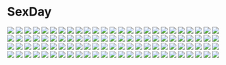 # SexDay
![](https://konachan.com/jpeg/b99471d7a9989936ce895aea6e69fa1e/Konachan.com%20-%20245606%202girls%20animal%20aqua_eyes%20blue_hair%20blush%20breasts%20green_eyes%20green_hair%20hat%20long_hair%20miko%20piyobomu%20short_hair%20snake%20touhou%20twintails%20waifu2x%20wink.jpg)
![](https://konachan.com/jpeg/8dac6df8c35a44210d1b62648413e5e3/Konachan.com%20-%20152012%20blonde_hair%20nami%20one_piece%20tattoo.jpg)
![](https://konachan.com/jpeg/088226a0efd0cdabb8e251189558c977/Konachan.com%20-%20279172%20blue_eyes%20breasts%20dark_skin%20long_hair%20mikoyan%20nipples%20no_bra%20original%20pink%20pointed_ears%20tentacles%20topless%20white_hair.jpg)
![](https://konachan.com/image/c7c837a8da8dcb0fa6b7234d926b9599/Konachan.com%20-%2071688%20bicolored_eyes%20black_hair%20mayumi_thyme%20shuffle%20swimsuit.jpg)
![](https://konachan.com/image/50b22f9eabe39e6acbf190888aae602c/Konachan.com%20-%2042323%20katzeh%20saigyouji_yuyuko%20touhou.jpg)
![](https://konachan.com/jpeg/d74714a8524e56ba8d597630767d13ec/Konachan.com%20-%2068770%20animal%20blush%20cat%20dress%20hat%20long_hair%20nanao_naru%20scan.jpg)
![](https://konachan.com/jpeg/67f8202c669ed0bb18bbdad8d272165d/Konachan.com%20-%20174368%20asasaka_tokiya%20barefoot%20blush%20breasts%20censored%20game_cg%20hug%20hulotte%20ikegami_akane%20male%20nipples%20pink_hair%20purple_eyes%20sex%20swimsuit%20water%20wet%20yonaga_aoba.jpg)
![](https://konachan.com/jpeg/b3cc95cd088d4de7b7f287afc82f31cd/Konachan.com%20-%20116806%20ayase_sayuki%20cube%20game_cg%20kantoku%20male%20nagamine_tomoki%20navel%20your_diary.jpg)
![](https://konachan.com/jpeg/8abfd988d5d4383f2bae18c15612895f/Konachan.com%20-%20123271%20artoria_pendragon_%28all%29%20christmas%20fate_%28series%29%20fate_stay_night%20fate_zero%20gray_hair%20irisviel_von_einzbern%20kazemax%20nude%20red_eyes%20saber.jpg)
![](https://konachan.com/jpeg/b9d80acf8bd4ec1833619c545b5c259a/Konachan.com%20-%20301052%20aliasing%20animal_ears%20blush%20book%20boots%20bow%20gloves%20loli%20long_hair%20muku-coffee%20pantyhose%20purple_eyes%20purple_hair%20skirt%20staff%20twintails%20wink.jpg)
![](https://konachan.com/jpeg/2b63355ae21f0ab77edd2c8e266a6770/Konachan.com%20-%20145693%20animal_ears%20ayase_hazuki%20black_hair%20breasts%20bunny%20bunny_ears%20bunnygirl%20candysoft%20cleavage%20kamidere%20ooguro_miho%20pantyhose%20tail%20zoom_layer.jpg)
![](https://konachan.com/image/dc56fb79bf49b76bbdafb1bb8defa9b9/Konachan.com%20-%2037845%20fortune_arterial%20kuze_kiriha%20panties%20purple_eyes%20thighhighs%20underwear.jpg)
![](https://konachan.com/image/6d1e29c7c204ec220b77a5e4a8889bf9/Konachan.com%20-%20252652%20bow%20eretto%20flowers%20headdress%20long_hair%20necklace%20ribbons%20scan%20wedding_attire.jpg)
![](https://konachan.com/jpeg/4ca6cc3120c5ac60ad0c1dd3733b47cc/Konachan.com%20-%20205290%20blue_eyes%20bow%20camera%20charlotte%20gray_hair%20haribote_%28tarao%29%20kneehighs%20long_hair%20night%20ponytail%20school_uniform%20skirt%20sky%20stars%20sunset%20tomori_nao.jpg)
![](https://konachan.com/image/3acfe5893174795581885f7c20c43325/Konachan.com%20-%2032863%20breasts%20clannad%20cleavage%20sakagami_tomoyo.jpg)
![](https://konachan.com/image/63fd3d3564dcf5411231e5f8bbeb8cd6/Konachan.com%20-%2049727%20christmas%20clannad%20furukawa_akio%20furukawa_nagisa%20furukawa_sanae%20moonknives%20santa_costume%20thighhighs.jpg)
![](https://konachan.com/image/9024f91c0af6ff69073e372378282faa/Konachan.com%20-%20191730%20blonde_hair%20hen_koi_ooyoso_kuro_rekishi%20jpeg_artifacts%20kataoka_minako%20long_hair%20mitsumomo_mamu%20red_eyes%20school_uniform.jpg)
![](https://konachan.com/image/5d8a5f9c7c01faaf0d1fd426460434bc/Konachan.com%20-%20108971%20clouds%20flowers%20grass%20scenic%20sky.jpg)
![](https://konachan.com/image/1b8778fc321f3a1adb7897c21516325f/Konachan.com%20-%20183491%20hat%20loli%20ogipote%20original%20skirt%20thighhighs%20twintails%20white_hair%20yellow_eyes.jpg)
![](https://konachan.com/image/717785737bc963a6ec76b1cc2969004a/Konachan.com%20-%20241627%20bath%20bathtub%20blush%20breasts%20brown_eyes%20brown_hair%20chizurusou_%28tiduru_39%29%20long_hair%20nude%20original%20shower%20water%20wet.jpg)
![](https://konachan.com/image/6447fff32a99c3cebc3b4ec281d7cbd5/Konachan.com%20-%20205553%20anal%20blonde_hair%20blush%20bosshi%20breasts%20fingering%20masturbation%20nipples%20original%20pointed_ears%20pussy%20spread_legs%20tagme%20thighhighs%20uncensored.jpg)
![](https://konachan.com/image/a082f409d2da81ab3507fd57fe106c3f/Konachan.com%20-%20224391%20beach%20brown_hair%20building%20clouds%20dress%20flowers%20hat%20long_hair%20original%20scenic%20sho_%28shoichi-kokubun%29%20sky%20summer_dress%20sunflower%20water.jpg)
![](https://konachan.com/image/a133f34497a45231270bb9f2af91dd7b/Konachan.com%20-%2081730%20blonde_hair%20hug%20kagamine_len%20kagamine_rin%20male%20vocaloid.jpg)
![](https://konachan.com/image/c444c39a185fded8e0b972ff99d21517/Konachan.com%20-%2049674%20aria.jpg)
![](https://konachan.com/jpeg/6bfd28784b748ec50d561248c1bb42a7/Konachan.com%20-%2068559%20umineko_no_naku_koro_ni%20ushiromiya_eva%20ushiromiya_kyrie%20ushiromiya_natsuhi%20ushiromiya_rosa.jpg)
![](https://konachan.com/jpeg/1eaf1e9754db7d8345c6fa6805497a46/Konachan.com%20-%20134894%20alictia_bright%20game_cg%20hyouka_no_mau_sora_ni%20rosebleu%20shiori_mitsuike%20tagme_%28artist%29.jpg)
![](https://konachan.com/image/023e1db5dceb2694f3bce5f319692d85/Konachan.com%20-%20172291%20cherry_blossoms%20flowers%20jpeg_artifacts%20long_hair%20ooku_no_sakura%20panties%20petals%20pink_hair%20sakura_hanatsumi%20sword%20underwear%20weapon.jpg)
![](https://konachan.com/jpeg/af2653446cd7ad361f3af175aaaa7f42/Konachan.com%20-%20268959%20asamura_hiori%20ass%20bikini%20blonde_hair%20blue_eyes%20breasts%20cleavage%20fate_grand_order%20fate_%28series%29%20jeanne_d%27arc_%28fate%29%20long_hair%20ponytail%20swimsuit.jpg)
![](https://konachan.com/image/ca7dbaf057268cdae48607474e450db3/Konachan.com%20-%20133815%20akiyama_mio%20k-on%21%20kotobuki_tsumugi%20tainaka_ritsu%20utsumi_hiroko.jpg)
![](https://konachan.com/jpeg/67a981c25d2b41df0109f032794046c3/Konachan.com%20-%20278467%206u_%28eternal_land%29%20anthropomorphism%20azur_lane%20blush%20breasts%20long_hair%20navel%20nipples%20see_through%20takao_%28azur_lane%29%20third-party_edit%20white%20yellow_eyes.jpg)
![](https://konachan.com/jpeg/8bb0d51b3b13b2382d076fcaf69cfa41/Konachan.com%20-%2088724%20blush%20breasts%20brown_hair%20cameltoe%20game_cg%20kiss_x_demon_lord_x_darjeeling%20marmalade%20mikeou%20nanase_yuuna%20nipples%20panties%20underwear.jpg)
![](https://konachan.com/image/4c4d932c1ef4ba306d327ff8e0d1d369/Konachan.com%20-%2063558%20favorite%20game_cg%20hoshizora_no_memoria%20tagme.jpg)
![](https://konachan.com/image/1551ba3ac09e4c4904ad01cccd50fcb4/Konachan.com%20-%20268694%20azur_lane%20blonde_hair%20blush%20building%20chinese_dress%20elbow_gloves%20festival%20fireworks%20flowers%20gloves%20green_eyes%20logo%20long_hair%20maya_g%20night%20sky%20wristwear.jpg)
![](https://konachan.com/image/bc4a0b45639f523045b262683c4c696e/Konachan.com%20-%2097330%20cofepig%20dress%20green_eyes%20green_hair%20kagiyama_hina%20touhou%20water.jpg)
![](https://konachan.com/jpeg/08ea347ddc10ffb1c3c11ec70a9127c6/Konachan.com%20-%2054515%20bakemonogatari%20monogatari_%28series%29%20senjougahara_hitagi.jpg)
![](https://konachan.com/image/f5b59e91026a0d9c4ec12c5095dbddf4/Konachan.com%20-%20158729%20sword_art_online%20yuuki_asuna.jpg)
![](https://konachan.com/jpeg/92b1483f24e87b622e2210c569b3e3de/Konachan.com%20-%20255724%20close%20fukai_ryousuke%20original%20skirt.jpg)
![](https://konachan.com/jpeg/9f0d405e19e3cc93097c4d3c730e00b9/Konachan.com%20-%20270624%20anthropomorphism%20g11_%28girls_frontline%29%20girls_frontline%20group%20gun%20hk416_%28girls_frontline%29%20isaka_wasabi%20loli%20ump-9_%28girls_frontline%29%20weapon.jpg)
![](https://konachan.com/image/d7c94b922107fc94d0f929a906384004/Konachan.com%20-%20151693%20clouds%20fo%7Edo%20landscape%20original%20scenic%20sky.jpg)
![](https://konachan.com/jpeg/fc34397d0bede1e1935bd8e2aea966a5/Konachan.com%20-%20270507%20aqua_eyes%20black_hair%20book%20breasts%20brown_eyes%20cake%20cleavage%20dress%20drink%20flowers%20food%20glasses%20headband%20long_hair%20petals%20phone%20short_hair%20swordsouls.jpg)
![](https://konachan.com/jpeg/2cae11e054d4dee2b6adb789f8f05635/Konachan.com%20-%20163827%20asahina_shin%20breasts%20cleavage%20dengeki_hime%20karumaruka_circle%20saga_planets%20scan%20toranosuke.jpg)
![](https://konachan.com/image/1dda1df4664d7eaff32e8a10ed5ce030/Konachan.com%20-%2067604%20kaito%20male%20meiko%20vocaloid.jpg)
![](https://konachan.com/image/44c8ecc60a73904fe51c4da4964a5eb6/Konachan.com%20-%2089323%20hatsune_miku%20vocaloid.jpg)
![](https://konachan.com/image/8e96576d3dfa9becda1d8e9fe091d92d/Konachan.com%20-%2010034%20christmas%20green%20hat%20hikikomori_gnomes%20nakahara_misaki%20nhk_ni_youkoso%20santa_costume%20santa_hat%20satou_tatsuhiro%20yamazaki_kaoru.jpg)
![](https://konachan.com/image/03c5b382b25e48a13fbe7b52662c2c42/Konachan.com%20-%20171805%20aqua_eyes%20aqua_hair%20book%20braids%20hatsune_miku%20long_hair%20skirt%20thighhighs%20tie%20tsujiori%20vocaloid.jpg)
![](https://konachan.com/image/f0323e4549eb0546676e535168a483f0/Konachan.com%20-%20135029%20hatsune_miku%20pink_eyes%20rikkukku%20tell_your_world_%28vocaloid%29%20thighhighs%20vocaloid.jpg)
![](https://konachan.com/image/5399f8e1664231338a921b4715e0c675/Konachan.com%20-%2082095%20male%20namikaze_minato%20naruto%20uchiha_fugaku%20uchiha_itachi%20uchiha_mikoto%20uchiha_sasuke%20uzumaki_kushina%20uzumaki_naruto.jpg)
![](https://konachan.com/image/1b261074b3c79392fced97526b2fea10/Konachan.com%20-%20176589%20apple%20building%20cmy%20dress%20elly%20food%20fruit%20hat%20kazami_yuuka%20scythe%20touhou%20weapon.jpg)
![](https://konachan.com/jpeg/814e383fea636fdc7b7f224d1ad5aa0c/Konachan.com%20-%20302597%20ass%20cunnilingus%20game_cg%20handjob%20otogi_frontier%20pussy%20tagme_%28artist%29%20tagme_%28character%29%20uncensored.jpg)
![](https://konachan.com/jpeg/af44bb932e94a074d683ca9858ebfcef/Konachan.com%20-%20202364%20barefoot%20bed%20blush%20breasts%20brown_eyes%20censored%20cum%20etonato%20gray_hair%20headband%20naked_shirt%20nipples%20no_bra%20open_shirt%20penis%20ponytail%20pubic_hair%20sex.jpg)
![](https://konachan.com/image/c6b1e38ae78f2f7256d4c50ff4ab8a61/Konachan.com%20-%20282514%20bra%20cameltoe%20doyouwantto%20long_hair%20monochrome%20original%20panties%20ponytail%20school_uniform%20see_through%20skirt%20spread_legs%20underwear.jpg)
![](https://konachan.com/jpeg/64dcaff4448d752bbdfea53b032437e6/Konachan.com%20-%20292014%20angel%20brown_hair%20dress%20gloves%20gray_eyes%20halo%20naomasap%20original%20short_hair%20sketch%20thighhighs%20wings.jpg)
![](https://konachan.com/image/32a149cc64ecf03914d9005a72fb029b/Konachan.com%20-%2082918%20blonde_hair%20blue_eyes%20building%20city%20clouds%20food%20hat%20tagme.jpg)
![](https://konachan.com/image/50f1731eead9fdf67dd3e26f54064be2/Konachan.com%20-%2042869%20blush%20breasts%20brown_hair%20cleavage%20green_eyes%20initial-g%20kimi_ga_nozomu_eien%20ribbons%20short_hair%20suzumiya_haruka%20towel%20wet.jpg)
![](https://konachan.com/image/a2f81324ccfc5ad0a88669c5a76db59a/Konachan.com%20-%2011939%20imouto_ni%21_sukumizu_kisetara_nugasanai%21%20swimsuit.jpg)
![](https://konachan.com/jpeg/d281dff55ce1b6226fdb5a345e4e2587/Konachan.com%20-%20187384%20aimai_renai%20ass%20black_hair%20breasts%20censored%20game_cg%20long_hair%20nude%20penis%20purple_eyes%20pussy%20saeki_emi%20satofuji_masato%20sex.jpg)
![](https://konachan.com/image/ab28c8ff7adb8a099b200243d9225fb0/Konachan.com%20-%20109489%20cigarette%20gayprince%20green_hair%20kazami_yuuka%20red_eyes%20smoking%20tie%20touhou.jpg)
![](https://konachan.com/image/ae51d1054bc207083f6b42b52f875747/Konachan.com%20-%2029924%20clannad%20ibuki_fuuko.jpg)
![](https://konachan.com/image/5511d5c779eae183dce22fbb15177845/Konachan.com%20-%20253898%20brown_hair%20japanese_clothes%20kimono%20long_hair%20nguyen_uy_vu%20original%20red_eyes%20torii%20tree%20umbrella.jpg)
![](https://konachan.com/jpeg/4f9c5d568d8ca7cae49acb086d50ffa5/Konachan.com%20-%2086320%20blush%20brown_eyes%20dress%20flowers%20koflif%20misaka_mikoto%20orange_hair%20ribbons%20short_hair%20thighhighs%20to_aru_majutsu_no_index.jpg)
![](https://konachan.com/image/c6f4fca6d9b60fa54b17a7303cae03a8/Konachan.com%20-%2029182%20littlewitch%20oyari_ashito.jpg)
![](https://konachan.com/image/084b5dd754ec111126adb46bab161652/Konachan.com%20-%20125199%20baka_to_test_to_shoukanjuu%20gym_uniform%20kinoshita_hideyoshi%20male%20original%20trap%20yuki18r.jpg)
![](https://konachan.com/image/5e2063808839eeb97454d9216c34a8e2/Konachan.com%20-%2013621%20galaxy_angel%20milfeulle_sakuraba.jpg)
![](https://konachan.com/jpeg/d9b4c6569518b024e94e7b7818767e2b/Konachan.com%20-%20270142%20bikini%20breasts%20cyan%20dark_skin%20genda_cactus%20gray_hair%20katagiri_mai%20navel%20pussy%20short_hair%20signed%20swimsuit%20uncensored%20wristwear%20yellow_eyes.jpg)
![](https://konachan.com/image/ef19764d970cd174908a562114076b09/Konachan.com%20-%20209823%20animal_ears%20bakemonogatari%20crying%20hanekawa_tsubasa%20monogatari_%28series%29%20short_hair%20tail%20tears%20white_hair%20yuu_%28plasm%29.jpg)
![](https://konachan.com/image/8a5f7b39ad07a1430372814ee81dbf22/Konachan.com%20-%20287347%202girls%20aqua_eyes%20aqua_hair%20boots%20breasts%20cleavage%20gray_hair%20haiyi%20hat%20long_hair%20reflection%20stars%20thighhighs%20vocaloid%20water%20wristwear%20xingchen.jpg)
![](https://konachan.com/image/f26228d6b3889559739292c370dfd161/Konachan.com%20-%20199414%20animal_ears%20bell%20flowers%20foxgirl%20long_hair%20obiwan%20original%20petals%20pink_eyes%20pink_hair%20ribbons%20umbrella%20watermark%20xin_%28moehime%29.jpg)
![](https://konachan.com/jpeg/fd12f8e05905bdae1fc65bb23a4c0cd8/Konachan.com%20-%20210981%205_nenme_no_houkago%20black_hair%20blush%20flowers%20kantoku%20long_hair%20nagisa_%28kantoku%29%20original%20scan%20yellow_eyes.jpg)
![](https://konachan.com/image/29532fdddf00a70f20aab4bbbe52fe2e/Konachan.com%20-%2044272%20aria%20blue%20mizunashi_akari%20silhouette.jpg)
![](https://konachan.com/image/7060a2cbd9e32d39ec1505d9d883d823/Konachan.com%20-%2010284%20kanon%20komatsu_eiji%20nishimata_aoi%20tsukimiya_ayu.jpg)
![](https://konachan.com/image/8bb1c2d8c679fe860f0bddb3eff9f484/Konachan.com%20-%20194225%20apron%20braids%20brown_eyes%20brown_hair%20drink%20flowers%20kikivi%20long_hair%20original.jpg)
![](https://konachan.com/image/b76ce7a32669d83d387713796425d3c7/Konachan.com%20-%2048701%20akiyama_mio%20hirasawa_yui%20k-on%21%20kotobuki_tsumugi%20tainaka_ritsu.jpg)
![](https://konachan.com/image/03eb59625c9b5cdc33e2832b792b8659/Konachan.com%20-%2040973%20itoshiki_nozomu%20monochrome%20sayonara_zetsubou_sensei.jpg)
![](https://konachan.com/image/d4d030c9d3a9c9c9d222e435cb103da8/Konachan.com%20-%20215378%20balagao%20black_hair%20forest%20jpeg_artifacts%20kodama%20mononoke_hime%20realistic%20red_eyes%20san%20signed%20spear%20tree%20weapon.jpg)
![](https://konachan.com/image/e682c0839bdd189c767225e7ed3723f3/Konachan.com%20-%20222593%20aircraft%20angel%20aqua_eyes%20blonde_hair%20boots%20breasts%20building%20city%20cleavage%20dress%20fire%20gloves%20halo%20long_hair%20original%20spear%20weapon%20wings%20youbou.jpg)
![](https://konachan.com/jpeg/557bc87b69327a51a37b83b0a1e5df1e/Konachan.com%20-%20288169%20blue_eyes%20dreadtie%20flat_chest%20glasses%20goggles%20gray_hair%20gun%20original%20school_swimsuit%20shade%20short_hair%20signed%20swimsuit%20water%20weapon.jpg)
![](https://konachan.com/jpeg/867e65d1bceddf4a131b01dcedb28232/Konachan.com%20-%20253079%202girls%20anus%20ass%20blue_eyes%20blush%20breasts%20dildo%20game_cg%20long_hair%20navel%20nipples%20panties%20pussy%20thighhighs%20uncensored%20underwear%20vibrator%20wanaca%20wet%20yuri.jpg)
![](https://konachan.com/image/1f785820ffe9a8ca74a9c26965dece30/Konachan.com%20-%2080382%202girls%20breasts%20cleavage%20food%20fruit%20hakurei_reimu%20japanese_clothes%20miko%20shameimaru_aya%20shoujo_ai%20strawberry%20touhou.jpg)
![](https://konachan.com/image/79f82b711f058de9af8cb2d1e023bedb/Konachan.com%20-%20255628%20anotoki_ashi%20food%20gun%20polychromatic%20red%20red_eyes%20short_hair%20shoujo_shuumatsu_ryoukou%20uniform%20weapon%20white_hair%20yuuri.jpg)
![](https://konachan.com/image/39ef81a50fb784030f051ad08b28bb8e/Konachan.com%20-%2011091%20duplicate%20miss_surfersparadise%20tagme.jpg)
![](https://konachan.com/jpeg/4bcbe38b05df8f749b9baf4b1754bdcb/Konachan.com%20-%20198570%20blue%20blue_eyes%20blue_hair%20original%20pixiv_fantasia%20polychromatic%20wings.jpg)
![](https://konachan.com/image/0d0f6ca0b3e8baf008ceb15855f7b256/Konachan.com%20-%20280131%20aqua_eyes%20dress%20feathers%20flowers%20garter_belt%20gloves%20headdress%20hieung%20horns%20long_hair%20original%20petals%20rose%20signed%20skull%20stockings%20thighhighs%20white_hair.jpg)
![](https://konachan.com/image/171fea1cdd49158e3fb5533d80df72c4/Konachan.com%20-%20115979%20sanya_v_litvyak%20school_swimsuit%20strike_witches%20swimsuit.jpg)
![](https://konachan.com/jpeg/c30980b900658e8ca8242249d57fabd6/Konachan.com%20-%20252509%20aqua_eyes%20bed%20blonde_hair%20boku_wa_tomodachi_ga_sukunai%20breasts%20butterfly%20cait%20kashiwazaki_sena%20long_hair%20navel%20nipples%20nude%20wink.jpg)
![](https://konachan.com/jpeg/e930ad02619cbbe1723796d2abc8043e/Konachan.com%20-%20291532%20animal%20brown_hair%20fish%20flowers%20japanese_clothes%20kimono%20kinokohime_%28mican02rl%29%20original%20purple_eyes%20short_hair%20waifu2x.jpg)
![](https://konachan.com/image/65309a03d1f16c70dac46c5a07c70e87/Konachan.com%20-%2062148%20animal%20bikini%20cat%20kirishima_akari%20mizuno_kaede%20nyan_koi%21%20school_swimsuit%20sumiyoshi_kanako%20swimsuit%20thighhighs.jpg)
![](https://konachan.com/jpeg/0009a56b76c154936620eb5e26b7341c/Konachan.com%20-%20183606%202girls%20bow%20hisakawa_riho%20hoshii_miki%20idolmaster%20minase_iori%20skirt%20thighhighs%20tie.jpg)
![](https://konachan.com/image/d8d1d4133e594c0f156cdb161b45023a/Konachan.com%20-%2077118%20all_male%20kagamine_len%20male%20vocaloid.jpg)
![](https://konachan.com/jpeg/ef916f2d1d75d39ca9e23537a6fe6789/Konachan.com%20-%2038946%20macross%20macross_frontier%20sheryl_nome%20vector.jpg)
![](https://konachan.com/image/2ead47d6610da0456169cd48dd1f9178/Konachan.com%20-%20262124%202girls%20blonde_hair%20blue_eyes%20blush%20breasts%20brown_hair%20cleavage%20cross%20dress%20flowers%20gloves%20kiss%20long_hair%20ponytail%20rose%20shoujo_ai%20uniform%20youjo_senki.jpg)
![](https://konachan.com/image/e739e3dbc30ba0366d964e93d1968e7d/Konachan.com%20-%2093921%20computer%20dendou_akira%20flyable_heart%20hayakawa_megumi%20inaba_yui%20itou_noiji%20kujou_kururi%20minase_sakurako%20ribbons%20school_uniform%20sumeragi_amane%20thighhighs.jpg)
![](https://konachan.com/image/aff0e4b9e08158cb6f9b02efe0b74082/Konachan.com%20-%20165402%20clouds%20eren_jaeger%20grass%20meola%20shingeki_no_kyojin%20water.jpg)
![](https://konachan.com/image/7edf6caa39360408eddb2126ff4ba4e7/Konachan.com%20-%2049572%20akiyama_mio%20breasts%20k-on%21%20nipples%20panties%20striped_panties%20thighhighs%20topless%20underwear%20white.jpg)
![](https://konachan.com/image/d77cfa981f08617280a512ce3bd7e6b1/Konachan.com%20-%2074003%20shinkyoku_soukai_polyphonica%20yugiri_perserte.jpg)
![](https://konachan.com/image/b8960a5aafcaffe274c06dfe0a5e16ee/Konachan.com%20-%20192354%20blonde_hair%20blue_eyes%20frenda_seivelun%20hige_maru%20long_hair%20pantyhose%20ribbons%20school_uniform%20skirt%20to_aru_majutsu_no_index%20white.jpg)
![](https://konachan.com/jpeg/d496d71f5424730e424a9d23d2f10500/Konachan.com%20-%20259386%20ameto_yuki%20blush%20bow%20game_cg%20giga%20hanatsuka_aika%20long_hair%20purple_eyes%20soi_kano_%7Egyutto_dakishimete%7E%20white_hair.jpg)
![](https://konachan.com/image/918738bc4b8f59b153f789407f327043/Konachan.com%20-%2022814%20kashimashi.jpg)
![](https://konachan.com/jpeg/67b139fae2246a2379d2300109c2d8d4/Konachan.com%20-%20201848%20blonde_hair%20blush%20breast_hold%20fate_testarossa%20long_hair%20mahou_shoujo_lyrical_nanoha%20mikuni_mizuki%20nipples%20nude%20white.jpg)
![](https://konachan.com/image/41145f7861ab18ae5b14943033e23a2f/Konachan.com%20-%20176406%20animal%20blue_eyes%20butterfly%20cat%20dog%20flowers%20grass%20horse%20lif_%28lif-ppp%29%20long_hair%20original%20pink_hair%20ponytail%20rabbit%20scenic%20tree.jpg)
![](https://konachan.com/image/76d1022a74420abc2d61846cbba4d590/Konachan.com%20-%2033213%20butterfly%20somedays_dreamers%20tagme%20yoshizuki_kumichi.jpg)
